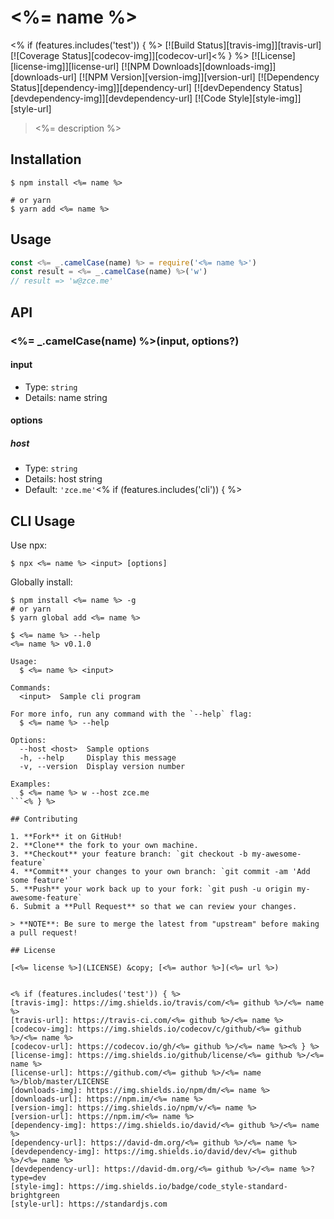 # <%= name %>
<% if (features.includes('test')) { %>
[![Build Status][travis-img]][travis-url]
[![Coverage Status][codecov-img]][codecov-url]<% } %>
[![License][license-img]][license-url]
[![NPM Downloads][downloads-img]][downloads-url]
[![NPM Version][version-img]][version-url]
[![Dependency Status][dependency-img]][dependency-url]
[![devDependency Status][devdependency-img]][devdependency-url]
[![Code Style][style-img]][style-url]

> <%= description %>

## Installation

```shell
$ npm install <%= name %>

# or yarn
$ yarn add <%= name %>
```

## Usage

<!-- TODO: Introduction of Usage -->

```javascript
const <%= _.camelCase(name) %> = require('<%= name %>')
const result = <%= _.camelCase(name) %>('w')
// result => 'w@zce.me'
```

## API

<!-- TODO: Introduction of API -->

### <%= _.camelCase(name) %>(input, options?)

#### input

- Type: `string`
- Details: name string

#### options

##### host

- Type: `string`
- Details: host string
- Default: `'zce.me'`<% if (features.includes('cli')) { %>

## CLI Usage

<!-- TODO: Introduction of CLI -->

Use npx:

```shell
$ npx <%= name %> <input> [options]
```

Globally install:

```shell
$ npm install <%= name %> -g
# or yarn
$ yarn global add <%= name %>
```

```shell
$ <%= name %> --help
<%= name %> v0.1.0

Usage:
  $ <%= name %> <input>

Commands:
  <input>  Sample cli program

For more info, run any command with the `--help` flag:
  $ <%= name %> --help

Options:
  --host <host>  Sample options
  -h, --help     Display this message
  -v, --version  Display version number

Examples:
  $ <%= name %> w --host zce.me
```<% } %>

## Contributing

1. **Fork** it on GitHub!
2. **Clone** the fork to your own machine.
3. **Checkout** your feature branch: `git checkout -b my-awesome-feature`
4. **Commit** your changes to your own branch: `git commit -am 'Add some feature'`
5. **Push** your work back up to your fork: `git push -u origin my-awesome-feature`
6. Submit a **Pull Request** so that we can review your changes.

> **NOTE**: Be sure to merge the latest from "upstream" before making a pull request!

## License

[<%= license %>](LICENSE) &copy; [<%= author %>](<%= url %>)


<% if (features.includes('test')) { %>
[travis-img]: https://img.shields.io/travis/com/<%= github %>/<%= name %>
[travis-url]: https://travis-ci.com/<%= github %>/<%= name %>
[codecov-img]: https://img.shields.io/codecov/c/github/<%= github %>/<%= name %>
[codecov-url]: https://codecov.io/gh/<%= github %>/<%= name %><% } %>
[license-img]: https://img.shields.io/github/license/<%= github %>/<%= name %>
[license-url]: https://github.com/<%= github %>/<%= name %>/blob/master/LICENSE
[downloads-img]: https://img.shields.io/npm/dm/<%= name %>
[downloads-url]: https://npm.im/<%= name %>
[version-img]: https://img.shields.io/npm/v/<%= name %>
[version-url]: https://npm.im/<%= name %>
[dependency-img]: https://img.shields.io/david/<%= github %>/<%= name %>
[dependency-url]: https://david-dm.org/<%= github %>/<%= name %>
[devdependency-img]: https://img.shields.io/david/dev/<%= github %>/<%= name %>
[devdependency-url]: https://david-dm.org/<%= github %>/<%= name %>?type=dev
[style-img]: https://img.shields.io/badge/code_style-standard-brightgreen
[style-url]: https://standardjs.com
